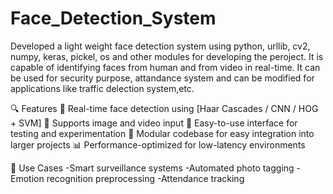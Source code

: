 # Face_Detection_System
Developed a light weight face detection system using  python, urllib, cv2, numpy, keras, pickel, os and other modules for developing the peroject. It is capable of identifying faces from human and from video in real-time. It can be used for security purpose, attandance system and can be modified for applications like traffic delection system,etc.

🔍 Features
  🚀 Real-time face detection using [Haar Cascades / CNN / HOG + SVM]
  📸 Supports image and video input
  🧪 Easy-to-use interface for testing and experimentation
  🧱 Modular codebase for easy integration into larger projects
  📊 Performance-optimized for low-latency environments

📌 Use Cases
  -Smart surveillance systems
  -Automated photo tagging
  -Emotion recognition preprocessing
  -Attendance tracking
